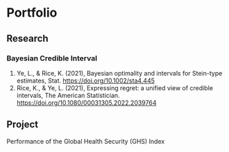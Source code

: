 # Portfolio
## Research
### Bayesian Credible Interval
1. Ye, L., & Rice, K. (2021), Bayesian optimality and intervals for Stein-type estimates, Stat. https://doi.org/10.1002/sta4.445
2. Rice, K., & Ye, L. (2021), Expressing regret: a unified view of credible intervals, The American Statistician. https://doi.org/10.1080/00031305.2022.2039764
## Project
Performance of the Global Health Security (GHS) Index
